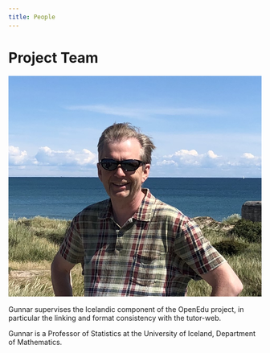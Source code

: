```yaml
---
title: People
---
```


# Project Team

![Gunnar Stefansson](../../static/img/people/gunnar_stefansson.png)

Gunnar supervises the Icelandic component of the OpenEdu project, in particular the linking and format consistency with the tutor-web.

Gunnar is a Professor of Statistics at the University of Iceland, Department of Mathematics.
